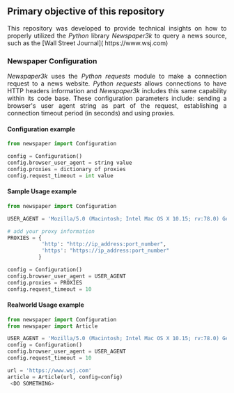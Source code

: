 
## Primary objective of this repository
<p align="justify">
This repository was developed to provide technical insights on how to properly utilized the <i>Python</i> library <i>Newspaper3k</i> to query a news source, such as the [Wall Street Journal]( https://www.wsj.com)
</p>

### Newspaper Configuration
<p align="justify">
<i>Newspaper3k</i> uses the <i>Python requests</i> module to make a connection request to a news website. <i>Python requests</i> allows connections to have HTTP headers information and <i>Newspaper3k</i> includes this same capability within its code base. These configuration parameters include: sending a browser's user agent string as part of the request, establishing a connection timeout period (in seconds) and using proxies.  
</p>

#### Configuration example

```python
from newspaper import Configuration

config = Configuration()
config.browser_user_agent = string value
config.proxies = dictionary of proxies
config.request_timeout = int value 
```

#### Sample Usage example

```python
from newspaper import Configuration

USER_AGENT = 'Mozilla/5.0 (Macintosh; Intel Mac OS X 10.15; rv:78.0) Gecko/20100101 Firefox/78.0'

# add your proxy information
PROXIES = {
           'http': "http://ip_address:port_number",
           'https': "https://ip_address:port_number"
          }

config = Configuration()
config.browser_user_agent = USER_AGENT
config.proxies = PROXIES
config.request_timeout = 10
```

#### Realworld Usage example

```python
from newspaper import Configuration
from newspaper import Article

USER_AGENT = 'Mozilla/5.0 (Macintosh; Intel Mac OS X 10.15; rv:78.0) Gecko/20100101 Firefox/78.0'
config = Configuration()
config.browser_user_agent = USER_AGENT
config.request_timeout = 10

url = 'https://www.wsj.com'
article = Article(url, config=config)
 <DO SOMETHING>
```



